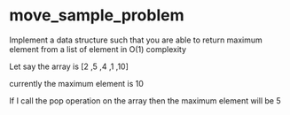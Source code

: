 # move_sample_problem
Implement a data structure such that you are able to return maximum element from a list of element in O(1) complexity 

Let say the array is [2 ,5 ,4 ,1 ,10]

currently the maximum element is 10

If I call the pop operation on the array then the maximum element will be 5
